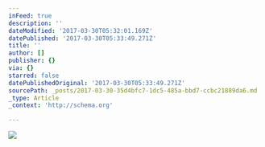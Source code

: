 ```yaml
---
inFeed: true
description: ''
dateModified: '2017-03-30T05:32:01.169Z'
datePublished: '2017-03-30T05:33:49.271Z'
title: ''
author: []
publisher: {}
via: {}
starred: false
datePublishedOriginal: '2017-03-30T05:33:49.271Z'
sourcePath: _posts/2017-03-30-35d4bfc7-1dc5-485a-bbd7-ccbc21889da6.md
_type: Article
_context: 'http://schema.org'

---
```

<article style=""><img src="https://the-grid-user-content.s3-us-west-2.amazonaws.com/ee3f5552-bad4-4ad3-939e-cabf673b0500.jpg" /></article>